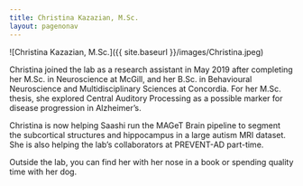 ```yaml
---
title: Christina Kazazian, M.Sc.
layout: pagenonav
---
```

![Christina Kazazian, M.Sc.]({{ site.baseurl }}/images/Christina.jpeg)

Christina joined the lab as a research assistant in May 2019 after completing her M.Sc. in Neuroscience at McGill, and her B.Sc. in Behavioural Neuroscience and Multidisciplinary Sciences at Concordia. For her M.Sc. thesis, she explored Central Auditory Processing as a possible marker for disease progression in Alzheimer’s.


Christina is now helping Saashi run the MAGeT Brain pipeline to segment the subcortical structures and hippocampus in a large autism MRI dataset. She is also helping the lab’s collaborators at PREVENT-AD part-time.


Outside the lab, you can find her with her nose in a book or spending quality time with her dog.
